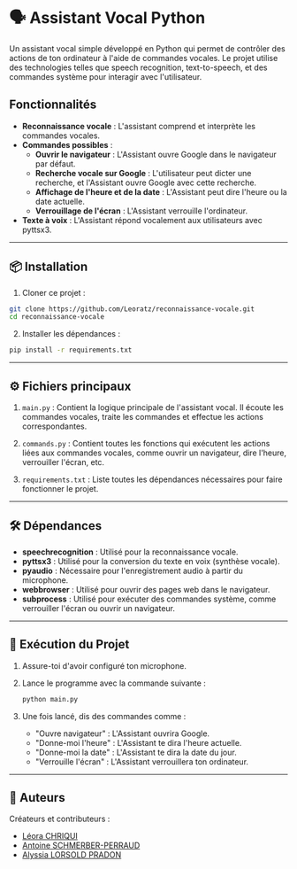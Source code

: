 # 🗣️ Assistant Vocal Python

Un assistant vocal simple développé en Python qui permet de contrôler des actions de ton ordinateur à l'aide de commandes vocales. Le projet utilise des technologies telles que speech recognition, text-to-speech, et des commandes système pour interagir avec l'utilisateur.

## Fonctionnalités

* **Reconnaissance vocale** : L'assistant comprend et interprète les commandes vocales.
* **Commandes possibles** :
    * **Ouvrir le navigateur** : L'Assistant ouvre Google dans le navigateur par défaut.
    * **Recherche vocale sur Google** : L'utilisateur peut dicter une recherche, et l'Assistant ouvre Google avec cette recherche.
    * **Affichage de l'heure et de la date** : L'Assistant peut dire l'heure ou la date actuelle.
    * **Verrouillage de l'écran** : L'Assistant verrouille l'ordinateur.
* **Texte à voix** : L'Assistant répond vocalement aux utilisateurs avec pyttsx3.

<hr>

## 📦 Installation

1. Cloner ce projet :

````bash
git clone https://github.com/Leoratz/reconnaissance-vocale.git
cd reconnaissance-vocale
````

2. Installer les dépendances :

````bash
pip install -r requirements.txt
````
<hr>

## ⚙️ Fichiers principaux

1. ````main.py```` :
Contient la logique principale de l'assistant vocal. Il écoute les commandes vocales, traite les commandes et effectue les actions correspondantes.

2. ````commands.py```` :
Contient toutes les fonctions qui exécutent les actions liées aux commandes vocales, comme ouvrir un navigateur, dire l'heure, verrouiller l'écran, etc.

3. ````requirements.txt```` :
Liste toutes les dépendances nécessaires pour faire fonctionner le projet.

<hr>

## 🛠️ Dépendances

* **speechrecognition** : Utilisé pour la reconnaissance vocale.
* **pyttsx3** : Utilisé pour la conversion du texte en voix (synthèse vocale).
* **pyaudio** : Nécessaire pour l'enregistrement audio à partir du microphone.
* **webbrowser** : Utilisé pour ouvrir des pages web dans le navigateur.
* **subprocess** : Utilisé pour exécuter des commandes système, comme verrouiller l'écran ou ouvrir un navigateur.

<hr>

## 🚀 Exécution du Projet

1. Assure-toi d'avoir configuré ton microphone.

2. Lance le programme avec la commande suivante :

    ````bash
    python main.py
    ````

3. Une fois lancé, dis des commandes comme :
    * "Ouvre navigateur" : L'Assistant ouvrira Google.
    * "Donne-moi l'heure" : L'Assistant te dira l'heure actuelle.
    * "Donne-moi la date" : L'Assistant te dira la date du jour.
    * "Verrouille l'écran" : L'Assistant verrouillera ton ordinateur.

<hr>

## 📝 Auteurs

Créateurs et contributeurs :
* [Léora CHRIQUI](https://github.com/Leoratz) 
* [Antoine SCHMERBER-PERRAUD](https://github.com/AntoineSP01)
* [Alyssia LORSOLD PRADON](https://github.com/alyssialopr)